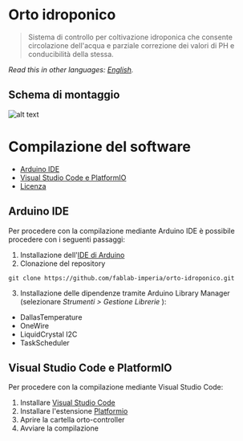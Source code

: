 # Orto idroponico
> Sistema di controllo per coltivazione idroponica che consente circolazione dell'acqua e parziale correzione dei valori di PH e conducibilità della stessa. 

*Read this in other languages: [English](README.EN.md).*

## Schema di montaggio

![alt text](https://github.com/fablab-imperia/orto-idroponico/blob/main/orto-controller/frietzing/orto-idroponico_bb.jpg?raw=true)


# Compilazione del software

- [Arduino IDE](#arduino-ide)
- [Visual Studio Code e PlatformIO](#visual-studio-code-e-platformio)
- [Licenza](https://github.com/fablab-imperia/orto-idroponico/blob/main/LICENSE)

## Arduino IDE

Per procedere con la compilazione mediante Arduino IDE è possibile procedere con i seguenti passaggi:
1. Installazione dell'[IDE di Arduino](https://www.arduino.cc/en/software)
2. Clonazione del repository
```
git clone https://github.com/fablab-imperia/orto-idroponico.git
```
3. Installazione delle dipendenze tramite Arduino Library Manager (selezionare *Strumenti > Gestione Librerie* ):
  * DallasTemperature
  * OneWire
  * LiquidCrystal I2C
  * TaskScheduler

 ## Visual Studio Code e PlatformIO
 
 Per procedere con la compilazione mediante Visual Studio Code:
 1. Installare [Visual Studio Code](https://code.visualstudio.com/)
 2. Installare l'estensione [Platformio](https://platformio.org/install/ide?install=vscode)
 3. Aprire la cartella orto-controller 
 4. Avviare la compilazione  

